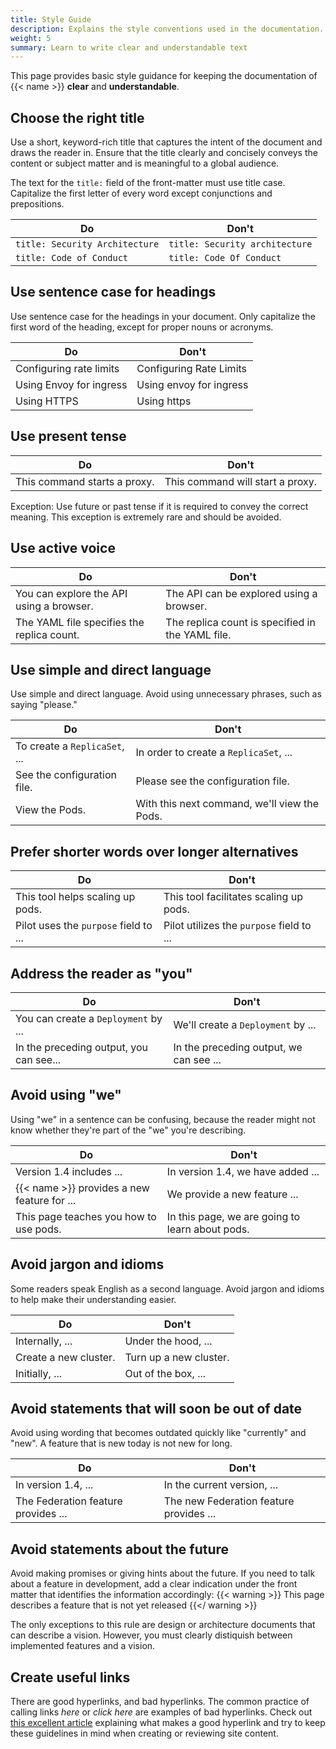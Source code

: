 ```yaml
---
title: Style Guide
description: Explains the style conventions used in the documentation.
weight: 5
summary: Learn to write clear and understandable text
---
```


This page provides basic style guidance for keeping the documentation
of {{< name >}} **clear** and **understandable**. 

## Choose the right title

Use a short, keyword-rich title that captures the intent of the document and draws the reader in. Ensure that the title clearly and concisely conveys the content or subject matter and is meaningful to a global audience.

The text for the `title:` field of the front-matter must use title case.
Capitalize the first letter of every word except conjunctions and prepositions.

|Do                      | Don't
|------------------------|-----
|`title: Security Architecture` | `title: Security architecture`
|`title: Code of Conduct` | `title: Code Of Conduct`

## Use sentence case for headings

Use sentence case for the headings in your document. Only capitalize the first
word of the heading, except for proper nouns or acronyms.

|Do                      | Don't
|------------------------|-----
|Configuring rate limits | Configuring Rate Limits
|Using Envoy for ingress | Using envoy for ingress
|Using HTTPS             | Using https


## Use present tense

|Do                           | Don't
|-----------------------------|------
|This command starts a proxy. | This command will start a proxy.

Exception: Use future or past tense if it is required to convey the correct
meaning. This exception is extremely rare and should be avoided.

## Use active voice

|Do                                         | Don't
|-------------------------------------------|------
|You can explore the API using a browser.   | The API can be explored using a browser.
|The YAML file specifies the replica count. | The replica count is specified in the YAML file.

## Use simple and direct language

Use simple and direct language. Avoid using unnecessary phrases, such as saying
"please."

|Do                          | Don't
|----------------------------|------
|To create a `ReplicaSet`, ... | In order to create a `ReplicaSet`, ...
|See the configuration file. | Please see the configuration file.
|View the Pods.              | With this next command, we'll view the Pods.

## Prefer shorter words over longer alternatives

|Do                                     | Don't
|---------------------------------------|------
|This tool helps scaling up pods.       | This tool facilitates scaling up pods.
|Pilot uses the `purpose` field to ...  | Pilot utilizes the `purpose` field to ... 

## Address the reader as "you"

|Do                                     | Don't
|---------------------------------------|------
|You can create a `Deployment` by ...     | We'll create a `Deployment` by ...
|In the preceding output, you can see...| In the preceding output, we can see ...

## Avoid using "we"

Using "we" in a sentence can be confusing, because the reader might not know
whether they're part of the "we" you're describing.

|Do                                        | Don't
|------------------------------------------|------
|Version 1.4 includes ...                  | In version 1.4, we have added ...
|{{< name >}} provides a new feature for ... | We provide a new feature ...
|This page teaches you how to use pods.    | In this page, we are going to learn about pods.

## Avoid jargon and idioms

Some readers speak English as a second language. Avoid jargon and idioms to help
make their understanding easier.

|Do                    | Don't
|----------------------|------
|Internally, ...       | Under the hood, ...
|Create a new cluster. | Turn up a new cluster.
|Initially, ...        | Out of the box, ...

## Avoid statements that will soon be out of date

Avoid using wording that becomes outdated quickly like "currently" and
"new". A feature that is new today is not new for long.

|Do                                  | Don't
|------------------------------------|------
|In version 1.4, ...                 | In the current version, ...
|The Federation feature provides ... | The new Federation feature provides ...

## Avoid statements about the future

Avoid making promises or giving hints about the future. If you need to talk about a feature in development, add a clear indication under the front matter that identifies the information accordingly:
{{< warning >}}
This page describes a feature that is not yet released
{{</ warning >}}

The only exceptions to this rule are design or architecture documents that can describe a vision. However, you must clearly distiquish between implemented features and a vision.

## Create useful links

There are good hyperlinks, and bad hyperlinks. The common practice of calling
links *here*  or *click here* are examples of bad hyperlinks. Check out [this
excellent article](https://medium.com/@heyoka/dont-use-click-here-f32f445d1021)
explaining what makes a good hyperlink and try to keep these guidelines in
mind when creating or reviewing site content.
